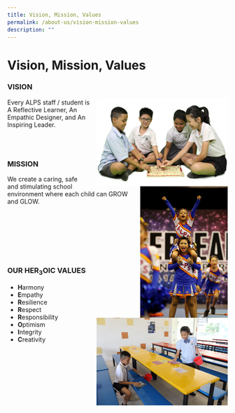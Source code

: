 ```yaml
---
title: Vision, Mission, Values
permalink: /about-us/vision-mission-values
description: ""
---
```

# **Vision, Mission, Values**

### VISION

<img src="/images/Vision.png" style="width:300px;height:200px;margin-left:15px;" align = "right">

Every ALPS staff / student is A Reflective Learner, An Empathic Designer, and An Inspiring Leader.

<br>
<br>

### MISSION

<img src="/images/Mission.jpg" style="width:200px;height:300px;margin-left:15px;" align = "right"> 

We create a caring, safe and stimulating school environment where each child can GROW and GLOW.

<br>
<br>
<br>
<br>
<br>
<br>



### OUR HER<sub>3</sub>OIC VALUES

<img src="/images/Values.jpg" style="width:300px;height:200px;margin-left:15px;" align = "right">

* **H**armony 
* **E**mpathy
* **R**esilience 
* **R**espect
* **R**esponsibility 
* **O**ptimism
* **I**ntegrity 
* **C**reativity